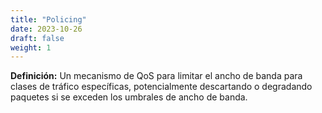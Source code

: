 ```yaml
---
title: "Policing"
date: 2023-10-26
draft: false
weight: 1
---
```


**Definición:** Un mecanismo de QoS para limitar el ancho de banda para clases de tráfico específicas, potencialmente descartando o degradando paquetes si se exceden los umbrales de ancho de banda.
